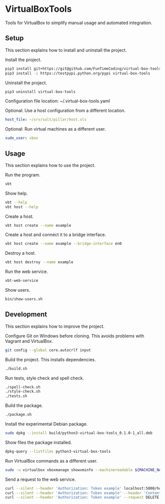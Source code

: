# VirtualBoxTools

Tools for VirtualBox to simplify manual usage and automated integration.


## Setup

This section explains how to install and uninstall the project.

Install the project.

```sh
pip3 install git+https://git@github.com/FunTimeCoding/virtual-box-tools.git#egg=virtual-box-tools
pip3 install -i https://testpypi.python.org/pypi virtual-box-tools
```

Uninstall the project.

```sh
pip3 uninstall virtual-box-tools
```

Configuration file location: ~/.virtual-box-tools.yaml

Optional: Use a host configuration from a different location.

```yml
host_file: ~/srv/salt/pillar/host.sls
```

Optional: Run virtual machines as a different user.

```yml
sudo_user: vbox
```


## Usage

This section explains how to use the project.

Run the program.

```sh
vbt
```

Show help.

```sh
vbt --help
vbt host --help
```

Create a host.

```sh
vbt host create --name example
```

Create a host and connect it to a bridge interface.

```sh
vbt host create --name example --bridge-interface en0
```

Destroy a host.

```sh
vbt host destroy --name example
```

Run the web service.

```sh
vbt-web-service
```

Show users.

```sh
bin/show-users.sh
```


## Development

This section explains how to improve the project.

Configure Git on Windows before cloning. This avoids problems with Vagrant and VirtualBox.

```sh
git config --global core.autocrlf input
```

Build the project. This installs dependencies.

```sh
./build.sh
```

Run tests, style check and spell check.

```sh
./spell-check.sh
./style-check.sh
./tests.sh
```

Build the package.

```sh
./package.sh
```

Install the experimental Debian package.

```sh
sudo dpkg --install build/python3-virtual-box-tools_0.1.0-1_all.deb
```

Show files the package installed.

```sh
dpkg-query --listfiles python3-virtual-box-tools
```

Run VirtualBox commands as a different user.

```sh
sudo -u virtualbox vboxmanage showvminfo --machinereadable ${MACHINE_NAME}
```

Send a request to the web service.

```sh
curl --silent --header 'Authorization: Token example' localhost:5000/host
curl --silent --header 'Authorization: Token example' --header 'Content-Type: application/json' --request POST --data '{"name": "example"}' localhost:5000/host
curl --silent --header 'Authorization: Token example' --request DELETE localhost:5000/host/example
```
